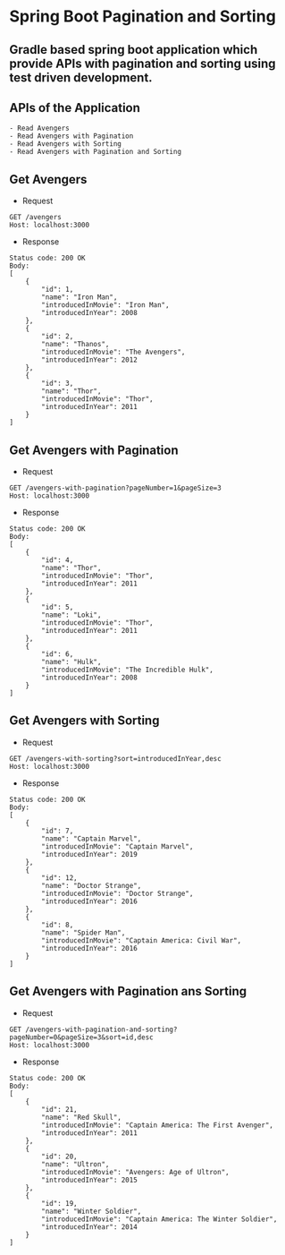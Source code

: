 # Spring Boot Pagination and Sorting

## Gradle based spring boot application which provide APIs with pagination and sorting using test driven development.

## APIs of the Application
    - Read Avengers
    - Read Avengers with Pagination
    - Read Avengers with Sorting
    - Read Avengers with Pagination and Sorting

## Get Avengers

* Request
```
GET /avengers
Host: localhost:3000
```
* Response
```
Status code: 200 OK
Body:
[
    {
        "id": 1,
        "name": "Iron Man",
        "introducedInMovie": "Iron Man",
        "introducedInYear": 2008
    },
    {
        "id": 2,
        "name": "Thanos",
        "introducedInMovie": "The Avengers",
        "introducedInYear": 2012
    },
    {
        "id": 3,
        "name": "Thor",
        "introducedInMovie": "Thor",
        "introducedInYear": 2011
    }
]
```

## Get Avengers with Pagination

* Request
```
GET /avengers-with-pagination?pageNumber=1&pageSize=3
Host: localhost:3000
```
* Response
```
Status code: 200 OK
Body:
[
    {
        "id": 4,
        "name": "Thor",
        "introducedInMovie": "Thor",
        "introducedInYear": 2011
    },
    {
        "id": 5,
        "name": "Loki",
        "introducedInMovie": "Thor",
        "introducedInYear": 2011
    },
    {
        "id": 6,
        "name": "Hulk",
        "introducedInMovie": "The Incredible Hulk",
        "introducedInYear": 2008
    }
]
```

## Get Avengers with Sorting

* Request
```
GET /avengers-with-sorting?sort=introducedInYear,desc
Host: localhost:3000
```
* Response
```
Status code: 200 OK
Body:
[
    {
        "id": 7,
        "name": "Captain Marvel",
        "introducedInMovie": "Captain Marvel",
        "introducedInYear": 2019
    },
    {
        "id": 12,
        "name": "Doctor Strange",
        "introducedInMovie": "Doctor Strange",
        "introducedInYear": 2016
    },
    {
        "id": 8,
        "name": "Spider Man",
        "introducedInMovie": "Captain America: Civil War",
        "introducedInYear": 2016
    }
]
```

## Get Avengers with Pagination ans Sorting

* Request
```
GET /avengers-with-pagination-and-sorting?pageNumber=0&pageSize=3&sort=id,desc
Host: localhost:3000
```
* Response
```
Status code: 200 OK
Body:
[
    {
        "id": 21,
        "name": "Red Skull",
        "introducedInMovie": "Captain America: The First Avenger",
        "introducedInYear": 2011
    },
    {
        "id": 20,
        "name": "Ultron",
        "introducedInMovie": "Avengers: Age of Ultron",
        "introducedInYear": 2015
    },
    {
        "id": 19,
        "name": "Winter Soldier",
        "introducedInMovie": "Captain America: The Winter Soldier",
        "introducedInYear": 2014
    }
]
```